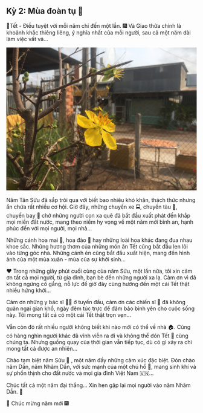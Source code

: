 ## Kỳ 2: Mùa đoàn tụ 🏡

🎍Tết - Điều tuyệt vời mỗi năm chỉ đến một lần. 🎆 Và Giao thừa chính là khoảnh khắc thiêng liêng, ý nghĩa nhất của mỗi người, sau cả một năm dài làm việc vất vả...

![Spring Stories](../../../../public/images/posts/2022/01-01-SpringStories-2022/SpringStories2.jpg)

Năm Tân Sửu đã sắp trôi qua với biết bao nhiêu khó khăn, thách thức nhưng ẩn chứa rất nhiều cơ hội. Giờ đây, những chuyến xe 🚍, chuyến tàu 🚞, chuyến bay 🛫 chở những người con xa quê đã bắt đầu xuất phát đến khắp mọi miền đất nước, mang theo niềm hy vọng về một năm mới bình an, hạnh phúc đến với mọi người, mọi nhà...

Những cánh hoa mai 🌼, hoa đào 🌸 hay những loài hoa khác đang đua nhau khoe sắc. Những hương thơm của những món ăn Tết cũng bắt đầu len lỏi vào từng góc nhà. Những cánh én cũng bắt đầu xuất hiện, mang đến hình ảnh của một mùa xuân - mùa của sự khởi sinh...

❤️ Trong những giây phút cuối cùng của năm Sửu, một lần nữa, tôi xin cảm ơn tất cả mọi người, từ gia đình, bạn bè đến những người xa lạ. Cảm ơn vì đã không ngừng cố gắng, nỗ lực để giờ đây cùng hướng đến một cái Tết thật nhiều hứng khởi...

Cảm ơn những y bác sĩ 👨‍⚕️ ở tuyến đầu, cảm ơn các chiến sĩ 👮 đã không quản ngại gian khổ, ngày đêm túc trực để đảm bảo bình yên cho cuộc sống này. Tôi mong tất cả có một cái Tết thật trọn vẹn...

Vẫn còn đó rất nhiều người không biết khi nào mới có thể về nhà 🏠. Cũng có hàng nghìn người khác đã vĩnh viễn ra đi và không thể đón Tết 🎋 cùng chúng ta. Nhưng guồng quay của thời gian vẫn tiếp tục, dù có gì xảy ra chỉ mong tất cả được an nhiên...

Chào tạm biệt năm Sửu 🐃 , một năm đầy những cảm xúc đặc biệt. Đón chào năm Dần, năm Nhâm Dần, với sức mạnh của một chú hổ 🐯, mang sinh khí và sự phồn thịnh cho đất nước và mọi gia đình Việt Nam 🇻🇳...

Chúc tất cả một năm đại thắng... Xin hẹn gặp lại mọi người vào năm Nhâm Dần. 🎉

🎇 Chúc mừng năm mới 🎆
